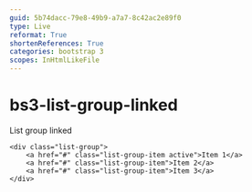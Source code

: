 ```yaml
---
guid: 5b74dacc-79e8-49b9-a7a7-8c42ac2e89f0
type: Live
reformat: True
shortenReferences: True
categories: bootstrap 3
scopes: InHtmlLikeFile
---
```


# bs3-list-group-linked

List group linked

```
<div class="list-group">
    <a href="#" class="list-group-item active">Item 1</a>
    <a href="#" class="list-group-item">Item 2</a>
    <a href="#" class="list-group-item">Item 3</a>
</div>
```
